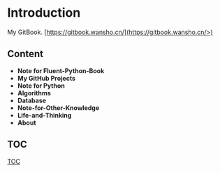 # Introduction

My GitBook. [https://gitbook.wansho.cn/](https://gitbook.wansho.cn/>)

## Content

* **Note for Fluent-Python-Book**
* **My GitHub Projects**
* **Note for Python**
* **Algorithms**
* **Database**
* **Note-for-Other-Knowledge**
* **Life-and-Thinking**
* **About**

## TOC

[TOC](https://github.com/wansho/wansho-gitbook/tree/2a20c3dceabc6927d5cc725c8f8ff203c0058bc2/SUMMARY.md)


